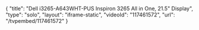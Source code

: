 {
    "title": "Dell i3265-A643WHT-PUS Inspiron 3265 All in One, 21.5\" Display",
    "type": "solo",
    "layout": "iframe-static",
    "videoId": "117461572",
    "url": "\/tvpembed\/117461572"
}